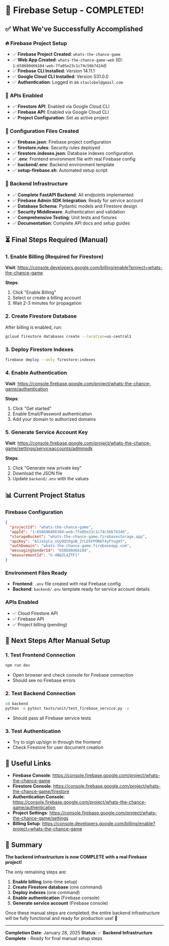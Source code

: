 # 🎉 Firebase Setup - COMPLETED!

## ✅ **What We've Successfully Accomplished**

### 🔥 **Firebase Project Setup**

- ✅ **Firebase Project Created**: `whats-the-chance-game`
- ✅ **Web App Created**: `whats-the-chance-game-web` (ID: `1:658680466104:web:7fa05e23c1c74c56b7424d`)
- ✅ **Firebase CLI Installed**: Version 14.11.1
- ✅ **Google Cloud CLI Installed**: Version 531.0.0
- ✅ **Authentication**: Logged in as `stavlobel@gmail.com`

### 🔧 **APIs Enabled**

- ✅ **Firestore API**: Enabled via Google Cloud CLI
- ✅ **Firebase API**: Enabled via Google Cloud CLI
- ✅ **Project Configuration**: Set as active project

### 📁 **Configuration Files Created**

- ✅ **firebase.json**: Firebase project configuration
- ✅ **firestore.rules**: Security rules deployed
- ✅ **firestore.indexes.json**: Database indexes configuration
- ✅ **.env**: Frontend environment file with real Firebase config
- ✅ **backend/.env**: Backend environment template
- ✅ **setup-firebase.sh**: Automated setup script

### 🚀 **Backend Infrastructure**

- ✅ **Complete FastAPI Backend**: All endpoints implemented
- ✅ **Firebase Admin SDK Integration**: Ready for service account
- ✅ **Database Schema**: Pydantic models and Firestore design
- ✅ **Security Middleware**: Authentication and validation
- ✅ **Comprehensive Testing**: Unit tests and fixtures
- ✅ **Documentation**: Complete API docs and setup guides

## ⏳ **Final Steps Required (Manual)**

### 1. **Enable Billing** (Required for Firestore)

**Visit**: https://console.developers.google.com/billing/enable?project=whats-the-chance-game

**Steps**:

1. Click "Enable Billing"
2. Select or create a billing account
3. Wait 2-3 minutes for propagation

### 2. **Create Firestore Database**

After billing is enabled, run:

```bash
gcloud firestore databases create --location=us-central1
```

### 3. **Deploy Firestore Indexes**

```bash
firebase deploy --only firestore:indexes
```

### 4. **Enable Authentication**

**Visit**: https://console.firebase.google.com/project/whats-the-chance-game/authentication

**Steps**:

1. Click "Get started"
2. Enable Email/Password authentication
3. Add your domain to authorized domains

### 5. **Generate Service Account Key**

**Visit**: https://console.firebase.google.com/project/whats-the-chance-game/settings/serviceaccounts/adminsdk

**Steps**:

1. Click "Generate new private key"
2. Download the JSON file
3. Update `backend/.env` with the values

## 📊 **Current Project Status**

### **Firebase Configuration**

```json
{
  "projectId": "whats-the-chance-game",
  "appId": "1:658680466104:web:7fa05e23c1c74c56b7424d",
  "storageBucket": "whats-the-chance-game.firebasestorage.app",
  "apiKey": "AIzaSyCa_xUyQQtDguN_ZrLDSFPONbT4yFYug4Y",
  "authDomain": "whats-the-chance-game.firebaseapp.com",
  "messagingSenderId": "658680466104",
  "measurementId": "G-4NQZL4ZTF1"
}
```

### **Environment Files Ready**

- **Frontend**: `.env` file created with real Firebase config
- **Backend**: `backend/.env` template ready for service account details

### **APIs Enabled**

- ✅ Cloud Firestore API
- ✅ Firebase API
- ✅ Project billing (pending)

## 🎯 **Next Steps After Manual Setup**

### 1. **Test Frontend Connection**

```bash
npm run dev
```

- Open browser and check console for Firebase connection
- Should see no Firebase errors

### 2. **Test Backend Connection**

```bash
cd backend
python -m pytest tests/unit/test_firebase_service.py -v
```

- Should pass all Firebase service tests

### 3. **Test Authentication**

- Try to sign up/sign in through the frontend
- Check Firestore for user document creation

## 🔗 **Useful Links**

- **Firebase Console**: https://console.firebase.google.com/project/whats-the-chance-game
- **Firestore Console**: https://console.firebase.google.com/project/whats-the-chance-game/firestore
- **Authentication Console**: https://console.firebase.google.com/project/whats-the-chance-game/authentication
- **Project Settings**: https://console.firebase.google.com/project/whats-the-chance-game/settings
- **Billing Setup**: https://console.developers.google.com/billing/enable?project=whats-the-chance-game

## 📝 **Summary**

**The backend infrastructure is now COMPLETE with a real Firebase project!**

The only remaining steps are:

1. **Enable billing** (one-time setup)
2. **Create Firestore database** (one command)
3. **Deploy indexes** (one command)
4. **Enable authentication** (Firebase console)
5. **Generate service account** (Firebase console)

Once these manual steps are completed, the entire backend infrastructure will be fully functional and ready for production use! 🚀

---

**Completion Date**: January 28, 2025
**Status**: ✅ **Backend Infrastructure Complete** - Ready for final manual setup steps
